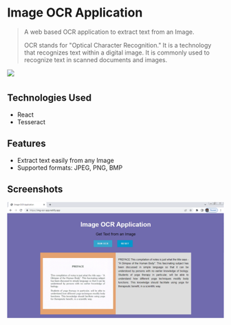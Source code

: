# Image OCR  Application
> A web based OCR application to extract text from an Image.
> 
> OCR stands for "Optical Character Recognition." It is a technology that recognizes text within a digital image. It is commonly used to recognize text in scanned documents and images.
> 
<a href="https://img-ocr-app.netlify.app/" target="_blank"><img src="https://img.shields.io/badge/Live%20Demo-007FFF?style=for-the-badge&logo=&logoColor=white" style="margin-bottom: 5px;" /></a>

## Technologies Used
- React
- Tesseract

## Features
- Extract text easily from any Image
- Supported formats: JPEG, PNG, BMP

## Screenshots
<img src="https://github.com/raja1205/assets/blob/main/img-ocr-app4.png" style="margin-bottom: 5px;" />
